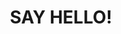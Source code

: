 ---
title : "SAY HELLO!"
bg_image: "images/slider/Alderney4.jpg"
form_action: "https://formspree.io/f/xdkawjze" # works with https://formspree
name: "Name"
email: "Email"
message: "Message"
submit: "Send"

# custom style
custom_class: "" 
custom_attributes: "" 
custom_css: ""
---